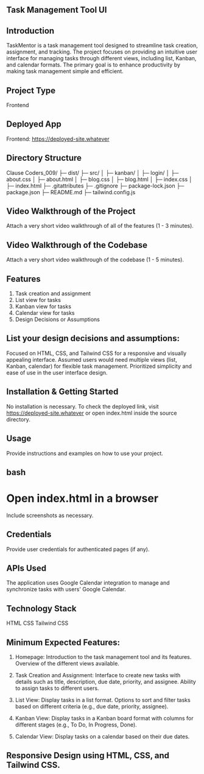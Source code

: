 ## Task Management Tool UI

## Introduction
TaskMentor is a task management tool designed to streamline task creation, assignment, and tracking. The project focuses on providing an intuitive user interface for managing tasks through different views, including list, Kanban, and calendar formats. The primary goal is to enhance productivity by making task management simple and efficient.

## Project Type
Frontend

## Deployed App
Frontend: https://deployed-site.whatever

## Directory Structure
Clause Coders_009/
├─ dist/
├─ src/
│  ├─ kanban/
│  ├─ login/
│  ├─ about.css
│  ├─ about.html
│  ├─ blog.css
│  ├─ blog.html
│  ├─ index.css
│  ├─ index.html
├─ .gitattributes
├─ .gitignore
├─ package-lock.json
├─ package.json
├─ README.md
├─ tailwind.config.js


## Video Walkthrough of the Project
Attach a very short video walkthrough of all of the features (1 - 3 minutes).

## Video Walkthrough of the Codebase
Attach a very short video walkthrough of the codebase (1 - 5 minutes).

## Features
1. Task creation and assignment
2. List view for tasks
3. Kanban view for tasks
4. Calendar view for tasks
5. Design Decisions or Assumptions

## List your design decisions and assumptions:
Focused on HTML, CSS, and Tailwind CSS for a responsive and visually appealing interface.
Assumed users would need multiple views (list, Kanban, calendar) for flexible task management.
Prioritized simplicity and ease of use in the user interface design.


## Installation & Getting Started
No installation is necessary. To check the deployed link, visit https://deployed-site.whatever or open index.html inside the source directory.

## Usage
Provide instructions and examples on how to use your project.

## bash
# Open index.html in a browser
Include screenshots as necessary.

## Credentials
Provide user credentials for authenticated pages (if any).

## APIs Used
The application uses Google Calendar integration to manage and synchronize tasks with users' Google Calendar.

## Technology Stack
HTML
CSS
Tailwind CSS

## Minimum Expected Features:
1. Homepage:
    Introduction to the task management tool and its features.
    Overview of the different views available.

2. Task Creation and Assignment:
    Interface to create new tasks with details such as title, description, due date, priority, and assignee.
    Ability to assign tasks to different users.

3. List View:
    Display tasks in a list format.
    Options to sort and filter tasks based on different criteria (e.g., due date, priority, assignee).

4. Kanban View:
    Display tasks in a Kanban board format with columns for different stages (e.g., To Do, In Progress, Done).

5. Calendar View:
    Display tasks on a calendar based on their due dates.

## Responsive Design using HTML, CSS, and Tailwind CSS.